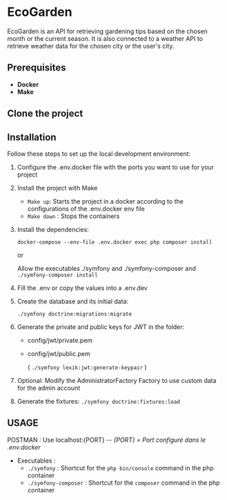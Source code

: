 # EcoGarden

EcoGarden is an API for retrieving gardening tips based on the chosen month or the current season.
It is also connected to a weather API to retrieve weather data for the chosen city or the user's city.

## Prerequisites

* **Docker** 
* **Make**

## Clone the project

## Installation

Follow these steps to set up the local development environment:

1. Configure the .env.docker file with the ports you want to use for your project

2. Install the project with Make
   * ```Make up```: Starts the project in a docker according to the configurations of the .env.docker env file
   * ```Make down``` : Stops the containers

3. Install the dependencies:

   ```docker-compose --env-file .env.docker exec php composer install```

    or

   Allow the executables ./symfony and ./symfony-composer and ```./symfony-composer install```
4. Fill the .env or copy the values into a .env.dev
5. Create the database and its initial data:

    ```./symfony doctrine:migrations:migrate```
6. Generate the private and public keys for JWT in the folder:
   * config/jwt/private.pem
   * config/jwt/public.pem
   
     ( ```./symfony lexik:jwt:generate-keypair``` )
7. Optional: Modify the AdministratorFactory Factory to use custom data for the admin account
8. Generate the fixtures: ```./symfony doctrine:fixtures:load```

## USAGE

POSTMAN : 
    Use localhost:{PORT} -- *{PORT} = Port configuré dans le .env.docker*

* Executables : 
    * ```./symfony``` : Shortcut for the ```php bin/console``` command in the php container
    * ```./symfony-composer``` : Shortcut for the ```composer``` command in the php container

